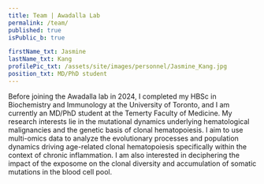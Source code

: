 ```yaml
---
title: Team | Awadalla Lab
permalink: /team/
published: true
isPublic_b: true

firstName_txt: Jasmine
lastName_txt: Kang
profilePic_txt: /assets/site/images/personnel/Jasmine_Kang.jpg
position_txt: MD/PhD student
---
```


Before joining the Awadalla lab in 2024, I completed my HBSc in Biochemistry and Immunology at the University of Toronto, and I am currently an MD/PhD student at the Temerty Faculty of Medicine. My research interests lie in the mutational dynamics underlying hematological malignancies and the genetic basis of clonal hematopoiesis. I aim to use multi-omics data to analyze the evolutionary processes and population dynamics driving age-related clonal hematopoiesis specifically within the context of chronic inflammation. I am also interested in deciphering the impact of the exposome on the clonal diversity and accumulation of somatic mutations in the blood cell pool.
